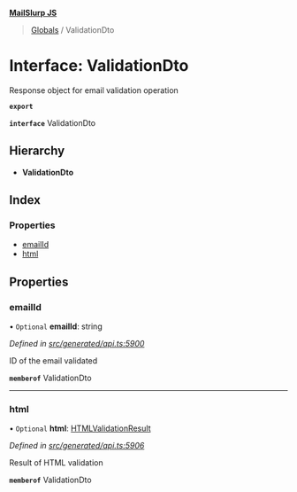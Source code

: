 **[MailSlurp JS](../README.md)**

> [Globals](../README.md) / ValidationDto

# Interface: ValidationDto

Response object for email validation operation

**`export`** 

**`interface`** ValidationDto

## Hierarchy

* **ValidationDto**

## Index

### Properties

* [emailId](validationdto.md#emailid)
* [html](validationdto.md#html)

## Properties

### emailId

• `Optional` **emailId**: string

*Defined in [src/generated/api.ts:5900](https://github.com/mailslurp/mailslurp-client/blob/ad6aa3d/src/generated/api.ts#L5900)*

ID of the email validated

**`memberof`** ValidationDto

___

### html

• `Optional` **html**: [HTMLValidationResult](htmlvalidationresult.md)

*Defined in [src/generated/api.ts:5906](https://github.com/mailslurp/mailslurp-client/blob/ad6aa3d/src/generated/api.ts#L5906)*

Result of HTML validation

**`memberof`** ValidationDto
